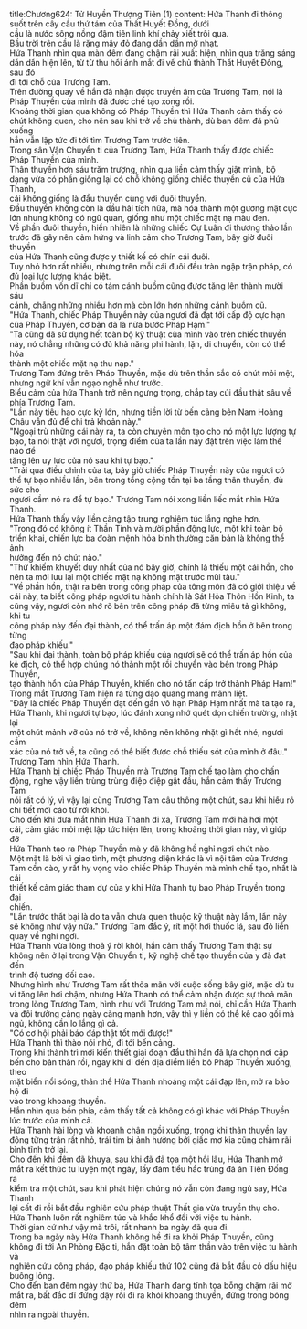 title:Chương624: Tử Huyền Thượng Tiên (1)
content:
Hứa Thanh đi thông suốt trên cây cầu thứ tám của Thất Huyết Đồng, dưới<br>cầu là nước sông nồng đậm tiên linh khí chảy xiết trôi qua.<br>Bầu trời trên cầu là rặng mây đỏ đang dần dần mờ nhạt.<br>Hứa Thanh nhìn qua màn đêm đang chậm rãi xuất hiện, nhìn qua trăng sáng<br>dần dần hiện lên, từ từ thu hồi ánh mắt đi về chủ thành Thất Huyết Đồng, sau đó<br>đi tới chỗ của Trương Tam.<br>Trên đường quay về hắn đã nhận được truyền âm của Trương Tam, nói là<br>Pháp Thuyền của mình đã được chế tạo xong rồi.<br>Khoảng thời gian qua không có Pháp Thuyền thì Hứa Thanh cảm thấy có<br>chút không quen, cho nên sau khi trở về chủ thành, dù ban đêm đã phủ xuống<br>hắn vẫn lập tức đi tới tìm Trương Tam trước tiên.<br>Trong sân Vận Chuyển ti của Trương Tam, Hứa Thanh thấy được chiếc<br>Pháp Thuyền của mình.<br>Thân thuyền hơn sáu trăm trượng, nhìn qua liền cảm thấy giật mình, bộ<br>dạng vừa có phần giống lại có chỗ không giống chiếc thuyền cũ của Hứa Thanh,<br>cái không giống là đầu thuyền cùng với đuôi thuyền.<br>Đầu thuyền không còn là đầu hải tích nữa, mà hóa thành một gương mặt cực<br>lớn nhưng không có ngũ quan, giống như một chiếc mặt nạ màu đen.<br>Về phần đuôi thuyền, hiển nhiên là những chiếc Cự Luân đi thương thảo lần<br>trước đã gây nên cảm hứng và linh cảm cho Trương Tam, bây giờ đuôi thuyền<br>của Hứa Thanh cũng được y thiết kế có chín cái đuôi.<br>Tuy nhỏ hơn rất nhiều, nhưng trên mỗi cái đuôi đều tràn ngập trận pháp, có<br>đủ loại lực lượng khác biệt.<br>Phần buồm vốn dĩ chỉ có tám cánh buồm cũng được tăng lên thành mười sáu<br>cánh, chẳng những nhiều hơn mà còn lớn hơn những cánh buồm cũ.<br>"Hứa Thanh, chiếc Pháp Thuyền này của ngươi đã đạt tới cấp độ cực hạn<br>của Pháp Thuyền, cơ bản đã là nửa bước Pháp Hạm."<br>"Ta cũng đã sử dụng hết toàn bộ kỹ thuật của mình vào trên chiếc thuyền<br>này, nó chẳng những có đủ khả năng phi hành, lặn, di chuyển, còn có thể hóa<br>thành một chiếc mặt nạ thu nạp."<br>Trương Tam đứng trên Pháp Thuyền, mặc dù trên thần sắc có chút mỏi mệt,<br>nhưng ngữ khí vẫn ngạo nghễ như trước.<br>Biểu cảm của hứa Thanh trở nên ngưng trọng, chắp tay cúi đầu thật sâu về<br>phía Trương Tam.<br>"Lần này tiêu hao cực kỳ lớn, nhưng tiền lời từ bến cảng bên Nam Hoàng<br>Châu vẫn đủ để chi trả khoản này."<br>"Ngoại trừ những cái này ra, ta còn chuyên môn tạo cho nó một lực lượng tự<br>bạo, ta nói thật với ngươi, trọng điểm của ta lần này đặt trên việc làm thế nào để<br>tăng lên uy lực của nó sau khi tự bạo."<br>"Trải qua điều chỉnh của ta, bây giờ chiếc Pháp Thuyền này của ngươi có<br>thể tự bạo nhiều lần, bên trong tổng cộng tồn tại ba tầng thân thuyền, đủ sức cho<br>ngươi cầm nó ra để tự bạo." Trương Tam nói xong liền liếc mắt nhìn Hứa<br>Thanh.<br>Hứa Thanh thấy vậy liền càng tập trung nghiêm túc lắng nghe hơn.<br>"Trong đó có không ít Thần Tính và mười phần động lực, một khi toàn bộ<br>triển khai, chiến lực ba đoàn mệnh hỏa bình thường căn bản là không thể ảnh<br>hưởng đến nó chút nào."<br>"Thứ khiếm khuyết duy nhất của nó bây giờ, chính là thiếu một cái hồn, cho<br>nên ta mới lưu lại một chiếc mặt nạ không mặt trước mũi tàu."<br>"Về phần hồn, thật ra bên trong công pháp của tông môn đã có giới thiệu về<br>cái này, ta biết công pháp ngươi tu hành chính là Sát Hỏa Thôn Hồn Kinh, ta<br>cũng vậy, ngươi còn nhớ rõ bên trên công pháp đã từng miêu tả gì không, khi tu<br>công pháp này đến đại thành, có thể trấn áp một đám địch hồn ở bên trong từng<br>đạo pháp khiếu."<br>"Sau khi đại thành, toàn bộ pháp khiếu của ngươi sẽ có thể trấn áp hồn của<br>kẻ địch, có thể hợp chúng nó thành một rồi chuyển vào bên trong Pháp Thuyền,<br>tạo thành hồn của Pháp Thuyền, khiến cho nó tấn cấp trở thành Pháp Hạm!"<br>Trong mắt Trương Tam hiện ra từng đạo quang mang mãnh liệt.<br>"Đây là chiếc Pháp Thuyền đạt đến gần vô hạn Pháp Hạm nhất mà ta tạo ra,<br>Hứa Thanh, khi ngươi tự bạo, lúc đánh xong nhớ quét dọn chiến trường, nhặt lại<br>một chút mảnh vỡ của nó trở về, không nên không nhặt gì hết nhé, ngươi cầm<br>xác của nó trở về, ta cũng có thể biết được chỗ thiếu sót của mình ở đâu."<br>Trương Tam nhìn Hứa Thanh.<br>Hứa Thanh bị chiếc Pháp Thuyền mà Trương Tam chế tạo làm cho chấn<br>động, nghe vậy liền trùng trùng điệp điệp gật đầu, hắn cảm thấy Trương Tam<br>nói rất có lý, vì vậy lại cùng Trương Tam câu thông một chút, sau khi hiểu rõ<br>chi tiết mới cáo từ rời khỏi.<br>Cho đến khi đưa mắt nhìn Hứa Thanh đi xa, Trương Tam mới hà hơi một<br>cái, cảm giác mỏi mệt lập tức hiện lên, trong khoảng thời gian này, vì giúp đỡ<br>Hứa Thanh tạo ra Pháp Thuyền mà y đã không hề nghỉ ngơi chút nào.<br>Một mặt là bởi vì giao tình, một phương diện khác là vì nội tâm của Trương<br>Tam cồn cào, y rất hy vọng vào chiếc Pháp Thuyền mà mình chế tạo, nhất là cái<br>thiết kế cảm giác tham dự của y khi Hứa Thanh tự bạo Pháp Truyền trong đại<br>chiến.<br>"Lần trước thất bại là do ta vẫn chưa quen thuộc kỹ thuật này lắm, lần này<br>sẽ không như vậy nữa." Trương Tam đắc ý, rít một hơi thuốc lá, sau đó liền<br>quay về nghỉ ngơi.<br>Hứa Thanh vừa lòng thoả ý rời khỏi, hắn cảm thấy Trương Tam thật sự<br>không nên ở lại trong Vận Chuyển ti, kỹ nghệ chế tạo thuyền của y đã đạt đến<br>trình độ tương đối cao.<br>Nhưng hình như Trương Tam rất thỏa mãn với cuộc sống bây giờ, mặc dù tu<br>vi tăng lên hơi chậm, nhưng Hứa Thanh có thể cảm nhận được sự thoả mãn<br>trong lòng Trương Tam, hình như với Trương Tam mà nói, chỉ cần Hứa Thanh<br>và đội trưởng càng ngày càng mạnh hơn, vậy thì y liền có thể kê cao gối mà<br>ngủ, không cần lo lắng gì cả.<br>"Có cơ hội phải báo đáp thật tốt mới được!"<br>Hứa Thanh thì thào nói nhỏ, đi tới bến cảng.<br>Trong khi thành trì mới kiến thiết giai đoạn đầu thì hắn đã lựa chọn nơi cập<br>bến cho bản thân rồi, ngay khi đi đến địa điểm liền bỏ Pháp Thuyền xuống, theo<br>mặt biển nổi sóng, thân thể Hứa Thanh nhoáng một cái đạp lên, mở ra bảo hộ đi<br>vào trong khoang thuyền.<br>Hắn nhìn qua bốn phía, cảm thấy tất cả không có gì khác với Pháp Thuyền<br>lúc trước của mình cả.<br>Hứa Thanh hài lòng và khoanh chân ngồi xuống, trong khi thân thuyền lay<br>động từng trận rất nhỏ, trái tim bị ảnh hưởng bởi giấc mơ kia cũng chậm rãi<br>bình tĩnh trở lại.<br>Cho đến khi đêm đã khuya, sau khi đã đả tọa một hồi lâu, Hứa Thanh mở<br>mắt ra kết thúc tu luyện một ngày, lấy đám tiểu hắc trùng đã ăn Tiên Đống ra<br>kiểm tra một chút, sau khi phát hiện chúng nó vẫn còn đang ngủ say, Hứa Thanh<br>lại cất đi rồi bắt đầu nghiên cứu pháp thuật Thất gia vừa truyền thụ cho.<br>Hứa Thanh luôn rất nghiêm túc và khắc khổ đối với việc tu hành.<br>Thời gian cứ như vậy mà trôi, rất nhanh ba ngày đã qua đi.<br>Trong ba ngày này Hứa Thanh không hề đi ra khỏi Pháp Thuyền, cũng<br>không đi tới An Phòng Đặc ti, hắn đặt toàn bộ tâm thần vào trên việc tu hành và<br>nghiên cứu công pháp, đạo pháp khiếu thứ 102 cũng đã bắt đầu có dấu hiệu<br>buông lỏng.<br>Cho đến ban đêm ngày thứ ba, Hứa Thanh đang tĩnh tọa bỗng chậm rãi mở<br>mắt ra, bất đắc dĩ đứng dậy rồi đi ra khỏi khoang thuyền, đứng trong bóng đêm<br>nhìn ra ngoài thuyền.
